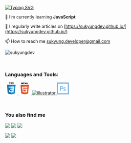 <!-- <h1 align="center">Hi 👋, I'm sukyungdev</h1>
<h3 align="center">A passionate frontend developer from Korea</h3> -->

<div align = "left">

[![Typing SVG](https://readme-typing-svg.herokuapp.com?font=Mukta&size=40&duration=4500&vCenter=true&width=500&height=70&lines=Hello!+I'm+sukyungdev%E2%AD%90%EF%B8%8F;I+am+interested+in+web)](https://git.io/typing-svg)

🌱 I’m currently learning **JavaScript**

📝 I regularly write articles on [https://sukyungdev.github.io/](https://sukyungdev.github.io/)

📫 How to reach me sukyung.developer@gmail.com

<p> <img src="https://komarev.com/ghpvc/?username=sukyungdev&label=Profile%20views&color=0e75b6&style=flat" alt="sukyungdev" /> </p>

<br />

<h3>Languages and Tools:</h3>
<p> <a href="https://www.w3schools.com/css/" target="_blank" rel="noreferrer"> <img src="https://raw.githubusercontent.com/devicons/devicon/master/icons/css3/css3-original-wordmark.svg" alt="css3" width="40" height="40"/> </a> <a href="https://www.w3.org/html/" target="_blank" rel="noreferrer"> <img src="https://raw.githubusercontent.com/devicons/devicon/master/icons/html5/html5-original-wordmark.svg" alt="html5" width="40" height="40"/> </a> <a href="https://www.adobe.com/in/products/illustrator.html" target="_blank" rel="noreferrer"> <img src="https://www.vectorlogo.zone/logos/adobe_illustrator/adobe_illustrator-icon.svg" alt="illustrator" width="40" height="40"/> </a> <a href="https://www.photoshop.com/en" target="_blank" rel="noreferrer"> <img src="https://raw.githubusercontent.com/devicons/devicon/master/icons/photoshop/photoshop-line.svg" alt="photoshop" width="40" height="40"/> </a> </p>

<br />

<h3>You also find me</h3>
<!-- <a href="https://sukyungdev.github.io/" target="_blank"><img src="https://img.shields.io/badge/Blog-FC60A8?style=flat-square&logo=GitHub&logoColor=white"/></a> -->
<a href="https://velog.io/@sukyungdev" target="_blank"><img src="https://img.shields.io/badge/Velog-20C997?style=flat-square&logo=Velog&logoColor=white"/></a>
<a href="https://codemate.kr/@sukyungdev" target="_blank"><img src="https://img.shields.io/badge/codemate-ffffff?style=flat-square&logo=&logoColor=383c4b"/></a>
<a href="https://www.frontendmentor.io/profile/sukyungdev" target="_blank"><img src="https://img.shields.io/badge/FrontendMentor-3F54A3?style=flat-square&logo=Frontend Mentor&logoColor=FFFFFF"/></a>

<br />

![](https://raw.githubusercontent.com/sukyungdev/github-stats-transparent/output/generated/overview.svg)
![](https://raw.githubusercontent.com/sukyungdev/github-stats-transparent/output/generated/languages.svg)

</div>
<br />

